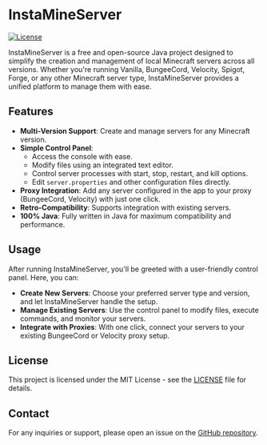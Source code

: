 # InstaMineServer

[![License](https://img.shields.io/badge/license-MIT-blue.svg)](LICENSE)

InstaMineServer is a free and open-source Java project designed to simplify the creation and management of local Minecraft servers across all versions. Whether you're running Vanilla, BungeeCord, Velocity, Spigot, Forge, or any other Minecraft server type, InstaMineServer provides a unified platform to manage them with ease.

## Features

- **Multi-Version Support**: Create and manage servers for any Minecraft version.
- **Simple Control Panel**:
  - Access the console with ease.
  - Modify files using an integrated text editor.
  - Control server processes with start, stop, restart, and kill options.
  - Edit `server.properties` and other configuration files directly.
- **Proxy Integration**: Add any server configured in the app to your proxy (BungeeCord, Velocity) with just one click.
- **Retro-Compatibility**: Supports integration with existing servers.
- **100% Java**: Fully written in Java for maximum compatibility and performance.

## Usage

After running InstaMineServer, you'll be greeted with a user-friendly control panel. Here, you can:

- **Create New Servers**: Choose your preferred server type and version, and let InstaMineServer handle the setup.
- **Manage Existing Servers**: Use the control panel to modify files, execute commands, and monitor your servers.
- **Integrate with Proxies**: With one click, connect your servers to your existing BungeeCord or Velocity proxy setup.

## License

This project is licensed under the MIT License - see the [LICENSE](LICENSE) file for details.

## Contact

For any inquiries or support, please open an issue on the [GitHub repository](https://github.com/lapatatechaude5/InstaMineServer/issues).
